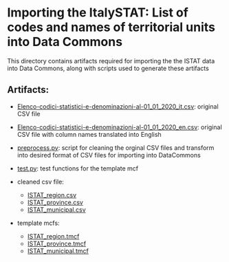 # Importing the ItalySTAT: List of codes and names of territorial units into Data Commons

This directory contains artifacts required for importing the the ISTAT data into Data Commons, along with scripts used to generate these artifacts

## Artifacts:
* [Elenco-codici-statistici-e-denominazioni-al-01_01_2020_it.csv][1]: original CSV file
* [Elenco-codici-statistici-e-denominazioni-al-01_01_2020_en.csv][2]: original CSV file with column names translated into English
* [preprocess.py](./preprocess.py): script for cleaning the orginal CSV files and transform into desired format of CSV files for importing into DataCommons
* [test.py](./test.py): test functions for the template mcf
* cleaned csv file: 
    * [ISTAT_region.csv](./ISTAT_region.csv)
    * [ISTAT_province.csv](./ISTAT_province.csv)
    * [ISTAT_municipal.csv](./ISTAT_municipal.csv)
    
* template mcfs:
    * [ISTAT_region.tmcf](./ISTAT_region.tmcf)
    * [ISTAT_province.tmcf](./ISTAT_province.tmcf)
    * [ISTAT_municipal.tmcf](./ISTAT_municipal.tmcf)

[1]: ./Elenco-codici-statistici-e-denominazioni-al-01_01_2020_it.csv
[2]:./Elenco-codici-statistici-e-denominazioni-al-01_01_2020_en.csv


